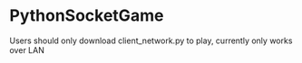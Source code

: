 # PythonSocketGame
Users should only download client_network.py to play,
currently only works over LAN

